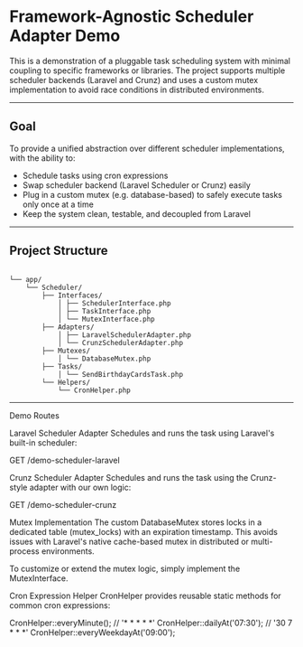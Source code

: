 # Framework-Agnostic Scheduler Adapter Demo

This is a demonstration of a pluggable task scheduling system with minimal coupling to specific frameworks or libraries. 
The project supports multiple scheduler backends (Laravel and Crunz) and uses a custom mutex implementation to avoid race conditions in distributed environments.

---

## Goal

To provide a unified abstraction over different scheduler implementations, with the ability to:

- Schedule tasks using cron expressions
- Swap scheduler backend (Laravel Scheduler or Crunz) easily
- Plug in a custom mutex (e.g. database-based) to safely execute tasks only once at a time
- Keep the system clean, testable, and decoupled from Laravel

---

## Project Structure

<pre lang="text"><code>
└── app/ 
    └── Scheduler/ 
        ├── Interfaces/ 
            │ ├── SchedulerInterface.php 
            │ ├── TaskInterface.php 
            │ └── MutexInterface.php 
        ├── Adapters/ 
            │ ├── LaravelSchedulerAdapter.php 
            │ └── CrunzSchedulerAdapter.php 
        ├── Mutexes/ 
            │ └── DatabaseMutex.php 
        ├── Tasks/ 
            │ └── SendBirthdayCardsTask.php 
        └── Helpers/ 
            └── CronHelper.php 
</code></pre>

---


Demo Routes

Laravel Scheduler Adapter
Schedules and runs the task using Laravel's built-in scheduler:

GET /demo-scheduler-laravel

Crunz Scheduler Adapter
Schedules and runs the task using the Crunz-style adapter with our own logic:

GET /demo-scheduler-crunz

Mutex Implementation
The custom DatabaseMutex stores locks in a dedicated table (mutex_locks) with an expiration timestamp.
This avoids issues with Laravel's native cache-based mutex in distributed or multi-process environments.

To customize or extend the mutex logic, simply implement the MutexInterface.

Cron Expression Helper
CronHelper provides reusable static methods for common cron expressions:

CronHelper::everyMinute();         // '* * * * *'
CronHelper::dailyAt('07:30');      // '30 7 * * *'
CronHelper::everyWeekdayAt('09:00');

